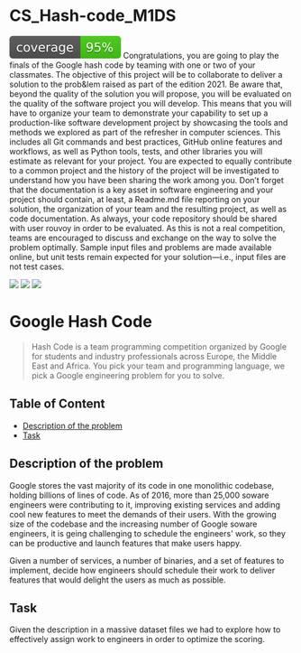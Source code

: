 # CS_Hash-code_M1DS

![coverage badge](./coverage.svg)
Congratulations, you are going to play the finals of the Google hash code by teaming with one or two of your classmates. The objective of this project will be to collaborate to deliver a solution to the prob&lem raised as part of the edition 2021.
Be aware that, beyond the quality of the solution you will propose, you will be evaluated on the quality of the software project you will develop. This means that you will have to organize your team to demonstrate your capability to set up a production-like software development project by showcasing the tools and methods we explored as part of the refresher in computer sciences. This includes all Git commands and best practices, GitHub online features and workflows, as well as Python tools, tests, and other libraries you will estimate as relevant for your project.
You are expected to equally contribute to a common project and the history of the project will be investigated to understand how you have been sharing the work among you. Don’t forget that the documentation is a key asset in software engineering and your project should contain, at least, a Readme.md file reporting on your solution, the organization of your team and the resulting project, as well as code documentation. As always, your code repository should be shared with user rouvoy in order to be evaluated.
As this is not a real competition, teams are encouraged to discuss and exchange on the way to solve the problem optimally.
Sample input files and problems are made available online, but unit tests remain expected for your solution—i.e., input files are not test cases.

![](https://img.shields.io/badge/CentraleLille-Student-blue?style=flat-round)
![](https://img.shields.io/badge/Google%20Hash%20Code-2021-orange?style=flat-round)
![](https://img.shields.io/badge/Algorithms--grey?style=flat-round)
# Google Hash Code
> Hash Code is a team programming competition organized by Google for students and industry professionals across Europe, the Middle East and Africa. You pick your team and programming language, we pick a Google engineering problem for you to solve.

## Table of Content
- [Description of the problem](#description-of-the-problem)
- [Task](#task)

## Description of the problem
Google stores the vast majority of its code in one monolithic codebase, holding
billions of lines of code. As of 2016, more than 25,000 soware engineers were
contributing to it, improving existing services and adding cool new features to
meet the demands of their users.
With the growing size of the codebase and the increasing number of Google
soware engineers, it is geing challenging to schedule the engineers' work, so
they can be productive and launch features that make users happy.

Given a number of services, a number of binaries, and a set of features to
implement, decide how engineers should schedule their work to deliver features
that would delight the users as much as possible.


## Task
Given the description in a massive dataset files we had to explore how to effectively assign work to engineers in order to optimize the scoring.

